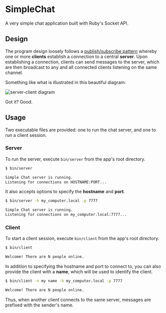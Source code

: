 # SimpleChat

A very simple chat application built with Ruby's Socket API.

## Design

The program design loosely follows a [publish/subscribe pattern](http://en.wikipedia.org/wiki/Publish%E2%80%93subscribe_pattern) whereby one or more **clients** establish a connection to a central **server**. Upon establishing a connection, clients can send messages to the server, which are then broadcast to any and all connected clients listening on the same channel.

Something like what is illustrated in this beautiful diagram:

![server-client diagram](http://f.cl.ly/items/3o3O3b2y311t2z3Q0C0F/jw-1019-jxta1.gif)

Got it? Good.

## Usage

Two executable files are provided: one to run the chat server, and one to run a client session.

### Server

To run the server, execute `bin/server` from the app's root directory.

```bash
$ bin/server

Simple Chat server is running.
Listening for connections on HOSTNAME:PORT...
```

It also accepts options to specify the **hostname** and **port**.

```bash
$ bin/server -h my_computer.local -p 7777

Simple Chat server is running.
Listening for connections on my_computer.local:7777...
```

### Client

To start a client session, execute `bin/client` from the app's root directory.

```bash
$ bin/client

Welcome! There are N people online.
```

In addition to specifying the hostname and port to connect to, you can also provide the client with a **name**, which will be used to identify the client.

```bash
$ bin/client -n my name -h my_computer.local -p 7777

Welcome! There are N people online.
```

Thus, when another client connects to the same server, messages are prefixed with the sender's name.
